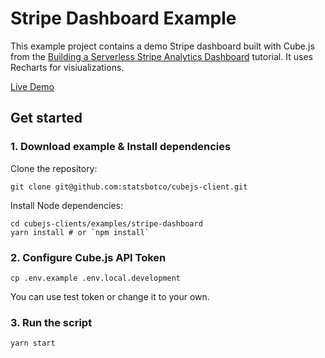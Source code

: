 # Stripe Dashboard Example
This example project contains a demo Stripe dashboard built with Cube.js from the [Building a Serverless Stripe Analytics Dashboard](https://statsbot.co/blog/building-serverless-stripe-analytics-dashboard/) tutorial.
It uses Recharts for visiualizations.

[Live Demo](http://cubejs-stripe-dashboard-example.s3-website-us-west-2.amazonaws.com/)

## Get started
### 1. Download example & Install dependencies
Clone the repository:

```
git clone git@github.com:statsbotco/cubejs-client.git
```

Install Node dependencies:
```
cd cubejs-clients/examples/stripe-dashboard
yarn install # or `npm install`
```
### 2. Configure Cube.js API Token
```
cp .env.example .env.local.development
```
You can use test token or change it to your own.

### 3. Run the script
```
yarn start
```
